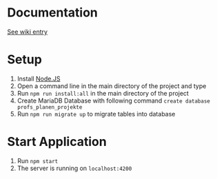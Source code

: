 # Documentation
[See wiki entry](https://github.com/htw-imi-wt1wa-ws2019/ProfsPlanenProjekte/wiki/Documentation)

# Setup

1. Install [Node.JS](https://nodejs.org)
2. Open a command line in the main directory of the project and type
3. Run `npm run install:all` in the main directory of the project
4. Create MariaDB Database with following command `create database profs_planen_projekte`
5. Run `npm run migrate up` to migrate tables into database

# Start Application

1. Run `npm start`
2. The server is running on `localhost:4200`
